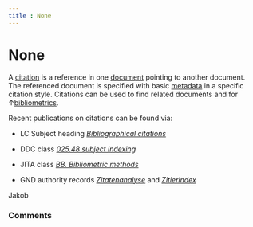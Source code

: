 ```yaml
---
title : None
---
```

None
=====================
A [citation](http://en.wikipedia.org/wiki/Citation) is a reference in
one
[document](/questions/tagged/document "show questions tagged 'document'")
pointing to another document. The referenced document is specified with
basic
[metadata](/questions/tagged/metadata "show questions tagged 'metadata'")
in a specific citation style. Citations can be used to find related
documents and for
↑[bibliometrics](questions/tagged/bibliometrics" "show questions tagged 'bibliometrics'").

Recent publications on citations can be found via:

-   LC Subject heading *[Bibliographical
    citations](http://www.worldcat.org/search?q=su%3ABibliographical%20Citations)*

-   DDC class *[025.48 subject
    indexing](http://deweyresearch.oclc.org/ddcbrowser2/SearchServlet?query=dd%3A025.48)*

-   JITA class *[BB. Bibliometric
    methods](http://eprints.rclis.org/handle/10760/3629)*

-   GND authority records
    *[Zitatenanalyse](http://d-nb.info/gnd/4319296-8)* and
    *[Zitierindex](http://d-nb.info/gnd/4296615-2)*



Jakob

### Comments ###


